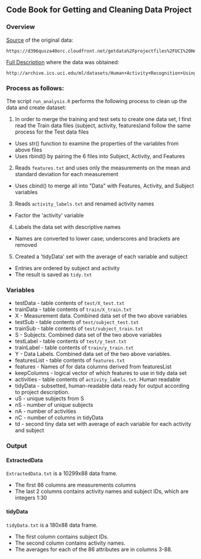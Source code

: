 ## Code Book for Getting and Cleaning Data Project

### Overview

[Source](https://d396qusza40orc.cloudfront.net/getdata%2Fprojectfiles%2FUCI%20HAR%20Dataset.zip) of the original data:

	https://d396qusza40orc.cloudfront.net/getdata%2Fprojectfiles%2FUCI%20HAR%20Dataset.zip

[Full Description](http://archive.ics.uci.edu/ml/datasets/Human+Activity+Recognition+Using+Smartphones) where the data was obtained:

	http://archive.ics.uci.edu/ml/datasets/Human+Activity+Recognition+Using+Smartphones
	
### Process as follows:

The script `run_analysis.R` performs the following process to clean up the data
and create dataset:

1. In order to merge the training and test sets to create one data set, I first read the Train data files (subject, activity, features)and follow the same process for the Test data files
- Uses str() function to examine the properties of the variables from above files
- Uses rbind() by pairing the 6 files into Subject, Activity, and Features

2. Reads `features.txt` and uses only the measurements on the mean and standard
   deviation for each measurement 
- Uses cbind() to merge all into "Data" with Features, Activity, and Subject variables

3. Reads `activity_labels.txt` and renamed activity names 
- Factor the 'activity' variable

4. Labels the data set with descriptive names
- Names are converted to lower case; underscores and brackets are removed

5. Created a 'tidyData' set with the average of each variable and subject
- Entries are ordered by subject and activity
- The result is saved as `tidy.txt`

### Variables

- testData - table contents of `test/X_test.txt`
- trainData - table contents of `train/X_train.txt`
- X - Measurement data. Combined data set of the two above variables
- testSub - table contents of `test/subject_test.txt`
- trainSub - table contents of `test/subject_train.txt`
- S - Subjects. Combined data set of the two above variables
- testLabel - table contents of `test/y_test.txt`
- trainLabel - table contents of `train/y_train.txt`
- Y - Data Labels. Combined data set of the two above variables. 
- featuresList - table contents of `features.txt`
- features - Names of for data columns derived from featuresList
- keepColumns - logical vector of which features to use in tidy data set
- activities - table contents of `activity_labels.txt`. Human readable
- tidyData - subsetted, human-readable data ready for output according to
  project description.
- uS - unique subjects from S
- nS - number of unique subjects
- nA - number of activities
- nC - number of columns in tidyData
- td - second tiny data set with average of each variable for each activity and
  subject

### Output

#### ExtractedData

`ExtractedData.txt` is a 10299x88 data frame.

- The first 86 columns are measurements columns
- The last 2 columns contains activity names and subject IDs, which are integers 1:30

#### tidyData

`tidyData.txt` is a 180x88 data frame.

- The first column contains subject IDs.
- The second column contains activity names.
- The averages for each of the 86 attributes are in columns 3-88.
